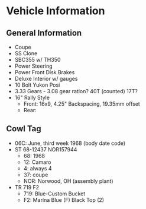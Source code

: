 # Vehicle Information

## General Information

- Coupe
- SS Clone
- SBC355 w/ TH350
- Power Steering
- Power Front Disk Brakes
- Deluxe Interior w/ gauges
- 10 Bolt Yukon Posi
- 3.33 Gears - 3.08 gear ration? 40T (counted) 17T?
- 16" Rally Style
    - Front: 16x9, 4.25" Backspacing, 19.35mm offset
    - Rear: 

## Cowl Tag

- 06C: June, third week 1968 (body date code)
- ST 68-12437 NOR157944	
    - 68: 1968
    - 12: Camaro
    - 4: always 4
    - 37: coupe
    - NOR: Norwood, OH (assembly plant)
- TR 719 F2	
    - 719: Blue-Custom Bucket
    - F2: Marina Blue (F) Black Top (2)
